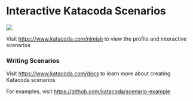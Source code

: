 # Interactive Katacoda Scenarios

[![](http://shields.katacoda.com/katacoda/nimish/count.svg)](https://www.katacoda.com/nimish "Get your profile on Katacoda.com")

Visit https://www.katacoda.com/nimish to view the profile and interactive scenarios

### Writing Scenarios
Visit https://www.katacoda.com/docs to learn more about creating Katacoda scenarios

For examples, visit https://github.com/katacoda/scenario-example
